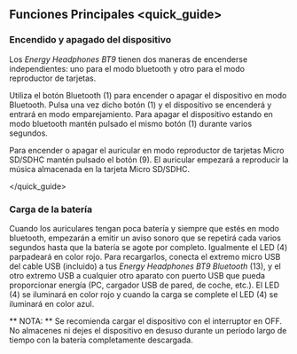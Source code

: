 ## Funciones Principales <quick_guide>

### Encendido y apagado del dispositivo

Los *Energy Headphones BT9* tienen dos maneras de encenderse independientes: uno para el modo bluetooth y otro para el modo reproductor de tarjetas.

Utiliza el botón Bluetooth (1) para encender o apagar el dispositivo en modo Bluetooth. Pulsa una vez dicho botón (1) y el dispositivo se encenderá y entrará en modo emparejamiento. Para apagar el dispositivo estando en modo bluetooth mantén pulsado el mismo botón (1) durante varios segundos.

Para encender o apagar el auricular en modo reproductor de tarjetas Micro SD/SDHC mantén pulsado el botón (9). El auricular empezará a reproducir la música almacenada en la tarjeta Micro SD/SDHC.

</quick_guide>

### Carga de la batería

Cuando los auriculares tengan poca batería y siempre que estés en modo bluetooth, empezarán a emitir un aviso sonoro que se repetirá cada varios segundos hasta que la batería se agote por completo. Igualmente el LED (4) parpadeará en color rojo. Para recargarlos, conecta el extremo micro USB del cable USB (incluido) a tus *Energy Headphones BT9 Bluetooth* (13), y el otro extremo USB a cualquier otro aparato con puerto USB que pueda proporcionar energía (PC, cargador USB de pared, de coche, etc.). El LED (4) se iluminará en color rojo y cuando la carga se complete el LED (4) se iluminará en color azul.

** NOTA: ** Se recomienda cargar el dispositivo con el interruptor en OFF. No almacenes ni dejes el dispositivo en desuso durante un período largo de tiempo con la batería completamente descargada.
